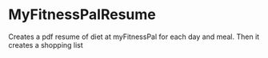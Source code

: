# MyFitnessPalResume
Creates a pdf resume of diet at myFitnessPal for each day and meal. Then it creates a shopping list
